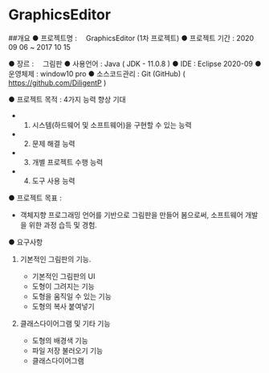 # GraphicsEditor
##개요
● 프로젝트명 :　		GraphicsEditor (1차 프로젝트)
● 프로젝트 기간 :		2020 09 06 ~ 2017 10 15

● 장르 :　			그림판
● 사용언어 :		Java ( JDK - 11.0.8 )
● IDE :			Eclipse 2020-09
● 운영체제 : 		window10 pro
● 소스코드관리 : 		Git (GitHub) ( https://github.com/DiligentP )

● 프로젝트 목적 :	4가지 능력 향상 기대 
  - 1. 시스템(하드웨어 및 소프트웨어)을 구현할 수 있는 능력
  - 2. 문제 해결 능력
  - 3. 개별 프로젝트 수행 능력
  - 4. 도구 사용 능력

● 프로젝트 목표 :	
  - 객체지향 프로그래밍 언어를 기반으로 그림판을 만들어 봄으로써, 소프트웨어      개발을 위한 과정 습득 및 경험.

● 요구사항
1. 기본적인 그림판의 기능.
	- 기본적인 그림판의 UI
	- 도형이 그려지는 기능
	- 도형을 움직일 수 있는 기능
	- 도형의 복사 붙여넣기

2. 클래스다이어그램 및 기타 기능
	- 도형의 배경색 기능
	- 파일 저장 불러오기 기능
	- 클래스다이어그램
